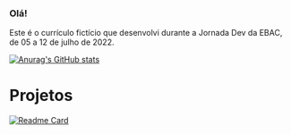 ### Olá! 


Este é o currículo fictício que desenvolvi durante a Jornada Dev da EBAC, de 05 a 12 de julho de 2022.

[![Anurag's GitHub stats](https://github-readme-stats.vercel.app/api?username=Josi-coder)](https://github.com/anuraghazra/github-readme-stats)

# Projetos

[![Readme Card](https://github-readme-stats.vercel.app/api/pin/?username=Josi-coder&repo=devweekgit.github.io)](https://github.com/anuraghazra/github-readme-stats)

